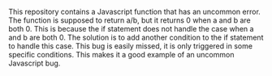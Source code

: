 This repository contains a Javascript function that has an uncommon error. The function is supposed to return a/b, but it returns 0 when a and b are both 0. This is because the if statement does not handle the case when a and b are both 0. The solution is to add another condition to the if statement to handle this case. This bug is easily missed, it is only triggered in some specific conditions. This makes it a good example of an uncommon Javascript bug.